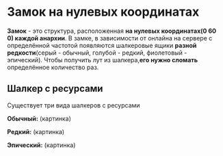 # Замок на нулевых координатах

**Замок** - это структура, расположенная **на нулевых координатах(0 60 0) каждой анархии**. В замке, в зависимости от онлайна на сервере с определённой частотой появляются шалкеровые ящики **разной редкости**(серый - обычный, голубой - редкий, фиолетовый - эпический). Чтобы получить лут из шалкера,**его нужно сломать** определённое количество раз.

## Шалкер с ресурсами
Существует три вида шалкеров с ресурсами

**Обычный:**
(картинка)

**Редкий:**
(картинка)

**Эпический:**
(картинка)
